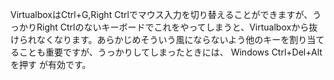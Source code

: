 VirtualboxはCtrl+G,Right Ctrlでマウス入力を切り替えることができますが、うっかりRight Ctrlのないキーボードでこれをやってしまうと、Virtualboxから抜けられなくなります。あらかじめそういう風にならないよう他のキーを割り当てることも重要ですが、うっかりしてしまったときには、
Windows Ctrl+Del+Altを押す が有効です。
